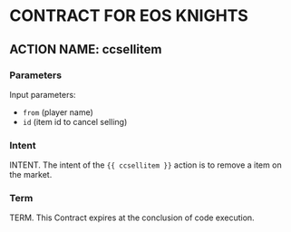 # CONTRACT FOR EOS KNIGHTS

## ACTION NAME: ccsellitem

### Parameters
Input parameters:

* `from` (player name)
* `id` (item id to cancel selling)

### Intent
INTENT. The intent of the `{{ ccsellitem }}` action is to remove a item on the market. 

### Term
TERM. This Contract expires at the conclusion of code execution.